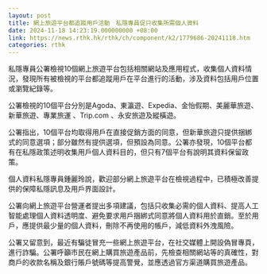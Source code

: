 ```yaml
---
layout: post
title: 網上旅遊平台都追蹤用戶活動　私隱專員促只收集所需個人資料
date: 2024-11-18 14:23:19.000000000 +08:00
link: https://news.rthk.hk/rthk/ch/component/k2/1779686-20241118.htm
categories: rthk
---
```


私隱專員公署檢視10個網上旅遊平台包括相關網站及應用程式，收集個人資料情況，發現所有被檢視的平台都追蹤用戶在平台進行的活動，涉及資料包括用戶位置或瀏覽紀錄等。

公署檢視的10個平台分別是Agoda、東瀛遊、Expedia、金怡假期、美麗華旅遊、新華旅遊、專業旅運 、Trip.com 、永安旅遊及縱橫遊。

公署指出，10個平台均取得用戶在直接促銷方面的同意，但新華旅遊只提供捆綁式的同意選項；部分雖然有提供選項，但預設為同意。公署亦發現，10個平台都有在私隱政策述明收集用戶個人資料目的，但只有7個平台有說明其資料保留政策。

個人資料私隱專員鍾麗玲說，歡迎部分網上旅遊平台在檢視過程中，已積極改善提供的保障私隱訊息及用戶界面設計。

公署向網上旅遊平台營運者提出多項建議，包括只收集必需的個人資料、提高人工智能處理個人資料透明度、避免要求用戶捆綁式同意將個人資料用於直銷。至於用戶，應提供最少量的個人資料，刪除不再使用的帳戶，減低資料外洩風險。

公署又留意到，最近有騙徒冒充一些網上旅遊平台，在社交媒體上開設偽冒專頁，進行詐騙。公署呼籲市民在網上購買旅遊產品前，先檢查相關網站等的真確性，對商戶的收款名稱及銀行賬戶號碼等提高警覺，並應透過官方渠道購買旅遊產品。
